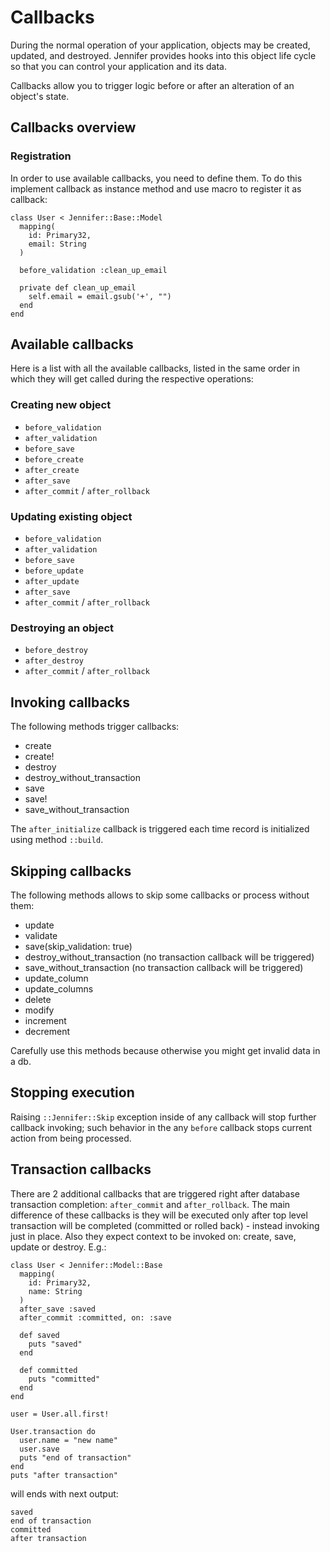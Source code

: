 # Callbacks

During the normal operation of your application, objects may be created, updated, and destroyed. Jennifer provides hooks into this object life cycle so that you can control your application and its data.

Callbacks allow you to trigger logic before or after an alteration of an object's state.

## Callbacks overview

### Registration

In order to use available callbacks, you need to define them. To do this implement callback as instance method and use macro to register it as callback:

```crystal
class User < Jennifer::Base::Model
  mapping(
    id: Primary32,
    email: String
  )

  before_validation :clean_up_email

  private def clean_up_email
    self.email = email.gsub('+', "")
  end
end
```

## Available callbacks

Here is a list with all the available callbacks, listed in the same order in which they will get called during the respective operations:

### Creating new object

- `before_validation`
- `after_validation`
- `before_save`
- `before_create`
- `after_create`
- `after_save`
- `after_commit` / `after_rollback`

### Updating existing object

- `before_validation`
- `after_validation`
- `before_save`
- `before_update`
- `after_update`
- `after_save`
- `after_commit` / `after_rollback`

### Destroying an object

- `before_destroy`
- `after_destroy`
- `after_commit` / `after_rollback`

## Invoking callbacks

The following methods trigger callbacks:

- create
- create!
- destroy
- destroy_without_transaction
- save
- save!
- save_without_transaction

The `after_initialize` callback is triggered each time record is initialized using method `::build`.

## Skipping callbacks

The following methods allows to skip some callbacks or process without them:

- update
- validate
- save(skip_validation: true)
- destroy_without_transaction (no transaction callback will be triggered)
- save_without_transaction (no transaction callback will be triggered)
- update_column
- update_columns
- delete
- modify
- increment
- decrement

Carefully use this methods because otherwise you might get invalid data in a db.

## Stopping execution

Raising `::Jennifer::Skip` exception inside of any callback will stop further callback invoking; such behavior in the any `before` callback stops current action from being processed.

## Transaction callbacks

There are 2 additional callbacks that are triggered right after database transaction completion: `after_commit` and `after_rollback`. The main difference of these callbacks is they will be executed only after top level transaction will be completed (committed or rolled back) - instead invoking just in place. Also they expect context to be invoked on: create, save, update or destroy. E.g.:

```crystal
class User < Jennifer::Model::Base
  mapping(
    id: Primary32,
    name: String
  )
  after_save :saved
  after_commit :committed, on: :save

  def saved
    puts "saved"
  end

  def committed
    puts "committed"
  end
end

user = User.all.first!

User.transaction do
  user.name = "new name"
  user.save
  puts "end of transaction"
end
puts "after transaction"
```

will ends with next output:

```text
saved
end of transaction
committed
after transaction
```
